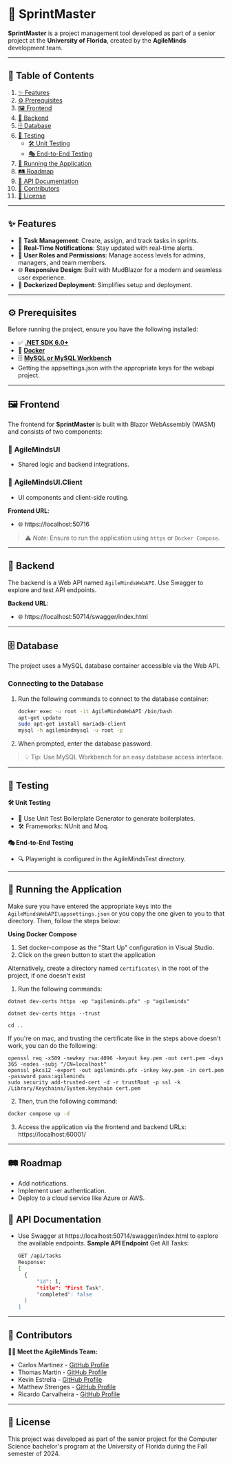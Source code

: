 # 🌟 **SprintMaster**

**SprintMaster** is a project management tool developed as part of a senior project at the **University of Florida**, created by the **AgileMinds** development team.

---

## 📖 **Table of Contents**

1. [✨ Features](#-features)
2. [⚙️ Prerequisites](#️-prerequisites)
3. [🖼️ Frontend](#-frontend)
4. [🔧 Backend](#-backend)
5. [🗄️ Database](#-database)
6. [🧪 Testing](#-testing)
   - [🛠️ Unit Testing](#️-unit-testing)
   - [🎭 End-to-End Testing](#-end-to-end-testing)
7. [🚀 Running the Application](#-running-the-application)
8. [🛤️ Roadmap](#️-roadmap)
9. [📃 API Documentation](#-api-documentation)
10. [🤝 Contributors](#-contributors)
11. [📝 License](#-license)

---

## ✨ **Features**

- 📝 **Task Management**: Create, assign, and track tasks in sprints.
- 🔔 **Real-Time Notifications**: Stay updated with real-time alerts.
- 👥 **User Roles and Permissions**: Manage access levels for admins, managers, and team members.
- 🌐 **Responsive Design**: Built with MudBlazor for a modern and seamless user experience.
- 🐳 **Dockerized Deployment**: Simplifies setup and deployment.

---

## ⚙️ **Prerequisites**

Before running the project, ensure you have the following installed:

- ✅ [**.NET SDK 6.0+**](https://dotnet.microsoft.com/download/dotnet/6.0)
- 🐳 [**Docker**](https://www.docker.com/)
- 🗄️ [**MySQL or MySQL Workbench**](https://www.mysql.com/products/workbench/)
- Getting the appsettings.json with the appropriate keys for the webapi project.
---

## 🖼️ **Frontend**

The frontend for **SprintMaster** is built with Blazor WebAssembly (WASM) and consists of two components:

### 📂 **AgileMindsUI**
- Shared logic and backend integrations.

### 📂 **AgileMindsUI.Client**
- UI components and client-side routing.

**Frontend URL**:
- 🌐 https://localhost:50716

> ⚠️ *Note*: Ensure to run the application using `https` or `Docker Compose`.

---

## 🔧 **Backend**

The backend is a Web API named `AgileMindsWebAPI`. Use Swagger to explore and test API endpoints.

**Backend URL**:
- 🌐 https://localhost:50714/swagger/index.html

---

## 🗄️ **Database**

The project uses a MySQL database container accessible via the Web API.

### **Connecting to the Database**
1. Run the following commands to connect to the database container:
   ```sh
   docker exec -u root -it AgileMindsWebAPI /bin/bash
   apt-get update
   sudo apt-get install mariadb-client
   mysql -h agilemindmysql -u root -p
   ```
2. When prompted, enter the database password.
> 💡 Tip: Use MySQL Workbench for an easy database access interface.

---

## 🧪 Testing
**🛠️ Unit Testing**
- 🧪 Use Unit Test Boilerplate Generator to generate boilerplates.
- 🛠️ Frameworks: NUnit and Moq.
  
**🎭 End-to-End Testing**
- 🔍 Playwright is configured in the AgileMindsTest directory.

---

## 🚀 Running the Application

Make sure you have entered the appropriate keys into the `AgileMindsWebAPI\appsettings.json` or you copy the one given to you to that directory. Then, follow the steps below:

**Using Docker Compose**
1. Set docker-compose as the "Start Up" configuration in Visual Studio.
2. Click on the green button to start the application

Alternatively, create a directory named `certificates\` in the root of the project, if one doesn't exist
1. Run the following commands:
```
dotnet dev-certs https -ep "agileminds.pfx" -p "agileminds" 

dotnet dev-certs https --trust

cd ..
```

If you're on mac, and trusting the certificate like in the steps above doesn't work, you can do the following:

```
openssl req -x509 -newkey rsa:4096 -keyout key.pem -out cert.pem -days 365 -nodes -subj "/CN=localhost"
openssl pkcs12 -export -out agileminds.pfx -inkey key.pem -in cert.pem -password pass:agileminds
sudo security add-trusted-cert -d -r trustRoot -p ssl -k /Library/Keychains/System.keychain cert.pem
```
2. Then, trun the following command:
  ```sh
  docker compose up -d
  ```
3. Access the application via the frontend and backend URLs:
https://localhost:60001/
---

## 🛤️ Roadmap
- Add notifications.
- Implement user authentication.
- Deploy to a cloud service like Azure or AWS.

## 📃 API Documentation
- Use Swagger at https://localhost:50714/swagger/index.html to explore the available endpoints.
**Sample API Endpoint**
Get All Tasks:
  ```sh
  GET /api/tasks
  Response:
  [
    {
        "id": 1,
        "title": "First Task",
        "completed": false
    }
  ]
  ```

---
  
## 🤝 Contributors
**👨‍💻 Meet the AgileMinds Team:**
- Carlos Martinez - [GitHub Profile](https://github.com/CEMartinezp)
- Thomas Martin - [GitHub Profile](https://github.com/thomas-martin-uf)
- Kevin Estrella - [GitHub Profile](https://github.com/Kstrella)
- Matthew Strenges - [GitHub Profile](https://github.com/Matt-Stre)
- Ricardo Carvalheira - [GitHub Profile](https://github.com/ricardocarva)

---

## 📝 License
This project was developed as part of the senior project for the Computer Science bachelor's program at the University of Florida during the Fall semester of 2024.
